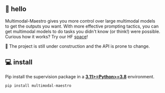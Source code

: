 ## 👋 hello

Multimodal-Maestro gives you more control over large multimodal models to get the 
outputs you want. With more effective prompting tactics, you can get multimodal models 
to do tasks you didn't know (or think!) were possible. Curious how it works? Try our 
HF [space](https://huggingface.co/spaces/Roboflow/SoM)!

🚧 The project is still under construction and the API is prone to change.

## 💻 install

Pip install the supervision package in a
[**3.11>=Python>=3.8**](https://www.python.org/) environment.

```bash
pip install multimodal-maestro
```